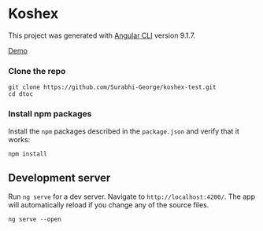 # Koshex

This project was generated with [Angular CLI](https://github.com/angular/angular-cli) version 9.1.7.

[Demo](http://surabhigeorge.com/koshex/)

### Clone the repo

```shell
git clone https://github.com/Surabhi-George/koshex-test.git
cd dtoc
```

### Install npm packages

Install the `npm` packages described in the `package.json` and verify that it works:

```shell
npm install
```

## Development server

Run `ng serve` for a dev server. Navigate to `http://localhost:4200/`. The app will automatically reload if you change any of the source files.

```shell
ng serve --open
```
